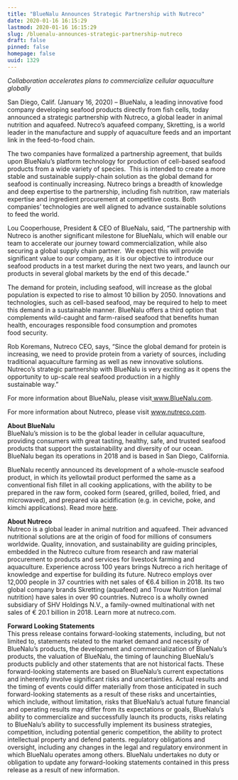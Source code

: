 ```yaml
---
title: "BlueNalu Announces Strategic Partnership with Nutreco"
date: 2020-01-16 16:15:29
lastmod: 2020-01-16 16:15:29
slug: /bluenalu-announces-strategic-partnership-nutreco
draft: false
pinned: false
homepage: false
uuid: 1329
---
```

<p><em>Collaboration accelerates plans to commercialize cellular aquaculture globally</em><strong><em> </em></strong></p>

<p>San Diego, Calif. (January 16, 2020) – BlueNalu, a leading innovative food company developing seafood products directly from fish cells, today announced a strategic partnership with Nutreco, a global leader in animal nutrition and aquafeed. Nutreco’s aquafeed company, Skretting, is a world leader in the manufacture and supply of aquaculture feeds and an important link in the feed-to-food chain. </p>

<p>The two companies have formalized a partnership agreement, that builds upon BlueNalu’s platform technology for production of cell-based seafood products from a wide variety of species.  This is intended to create a more stable and sustainable supply-chain solution as the global demand for seafood is continually increasing. Nutreco brings a breadth of knowledge and deep expertise to the partnership, including fish nutrition, raw materials expertise and ingredient procurement at competitive costs. Both companies’ technologies are well aligned to advance sustainable solutions to feed the world.  </p>

<p>Lou Cooperhouse, President <span class="amp">&</span> CEO of BlueNalu, said, “The partnership with Nutreco is another significant milestone for BlueNalu, which will enable our team to accelerate our journey toward commercialization, while also securing a global supply chain partner.  We expect this will provide significant value to our company, as it is our objective to introduce our seafood products in a test market during the next two years, and launch our products in several global markets by the end of this decade.” </p>

<p>The demand for protein, including seafood, will increase as the global population is expected to rise to almost 10 billion by 2050. Innovations and technologies, such as cell-based seafood, may be required to help to meet this demand in a sustainable manner. BlueNalu offers a third option that complements wild-caught and farm-raised seafood that benefits human health, encourages responsible food consumption and promotes food security.</p>

<p>Rob Koremans, Nutreco CEO, says, “Since the global demand for protein is increasing, we need to provide protein from a variety of sources, including traditional aquaculture farming as well as new innovative solutions. Nutreco’s strategic partnership with BlueNalu is very exciting as it opens the opportunity to up-scale real seafood production in a highly sustainable way.”</p>

<p>For more information about BlueNalu, please visit<a href="http://www.bluenalu.com/"> www.BlueNalu.com</a>.</p>

<p>For more information about Nutreco, please visit <a href="https://www.nutreco.com/">www.nutreco.com</a>.</p>

<p><strong>About BlueNalu</strong><br />
BlueNalu’s mission is to be the global leader in cellular aquaculture, providing consumers with great tasting, healthy, safe, and trusted seafood products that support the sustainability and diversity of our ocean.  BlueNalu began its operations in 2018 and is based in San Diego, California.</p>

<p>BlueNalu recently announced its development of a whole-muscle seafood product, in which its yellowtail product performed the same as a conventional fish fillet in all cooking applications, with the ability to be prepared in the raw form, cooked form (seared, grilled, boiled, fried, and microwaved), and prepared via acidification (e.g. in ceviche, poke, and kimchi applications). Read more <a href="https://www.bluenalu.com/pr-121719">here</a>.</p>

<p><strong>About Nutreco</strong><br />
Nutreco is a global leader in animal nutrition and aquafeed. Their advanced nutritional solutions are at the origin of food for millions of consumers worldwide. Quality, innovation, and sustainability are guiding principles, embedded in the Nutreco culture from research and raw material procurement to products and services for livestock farming and aquaculture. Experience across 100 years brings Nutreco a rich heritage of knowledge and expertise for building its future. Nutreco employs over 12,000 people in 37 countries with net sales of €6.4 billion in 2018. Its two global company brands Skretting (aquafeed) and Trouw Nutrition (animal nutrition) have sales in over 90 countries. Nutreco is a wholly owned subsidiary of SHV Holdings N.V., a family-owned multinational with net sales of € 20.1 billion in 2018. Learn more at nutreco.com.</p>

<p><strong>Forward Looking Statements</strong><br />
This press release contains forward-looking statements, including, but not limited to, statements related to the market demand and necessity of BlueNalu’s products, the development and commercialization of BlueNalu’s products, the valuation of BlueNalu, the timing of launching BlueNalu’s products publicly and other statements that are not historical facts. These forward-looking statements are based on BlueNalu’s current expectations and inherently involve significant risks and uncertainties. Actual results and the timing of events could differ materially from those anticipated in such forward-looking statements as a result of these risks and uncertainties, which include, without limitation, risks that BlueNalu’s actual future financial and operating results may differ from its expectations or goals, BlueNalu’s ability to commercialize and successfully launch its products, risks relating to BlueNalu’s ability to successfully implement its business strategies, competition, including potential generic competition, the ability to protect intellectual property and defend patents. regulatory obligations and oversight, including any changes in the legal and regulatory environment in which BlueNalu operates among others. BlueNalu undertakes no duty or obligation to update any forward-looking statements contained in this press release as a result of new information.</p>

